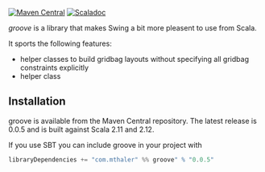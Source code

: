 [![Maven Central](https://maven-badges.herokuapp.com/maven-central/com.mthaler/groove_2.11/badge.svg)](https://maven-badges.herokuapp.com/maven-central/com.mthaler/groove_2.11)
[![Scaladoc](http://javadoc-badge.appspot.com/com.mthaler/groove_2.11.svg?label=scaladoc)](http://javadoc-badge.appspot.com/com.mthaler/groove_2.11)

_groove_ is a library that makes Swing a bit more pleasent to use from Scala.

It sports the following features:

* helper classes to build gridbag layouts without specifying all gridbag constraints explicitly
* helper class 

## Installation

groove is available from the Maven Central repository. The latest release is 0.0.5 and is built against Scala 2.11 and 2.12.

If you use SBT you can include groove in your project with

```scala
libraryDependencies += "com.mthaler" %% groove" % "0.0.5"
```
